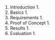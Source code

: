 1. Introduction
	1. 
2. Basics
	1. 
3. Requirements
	1. 
4. Proof of Concept
	1. 
5. Results
	1. 
6. Evaluation
	1. 